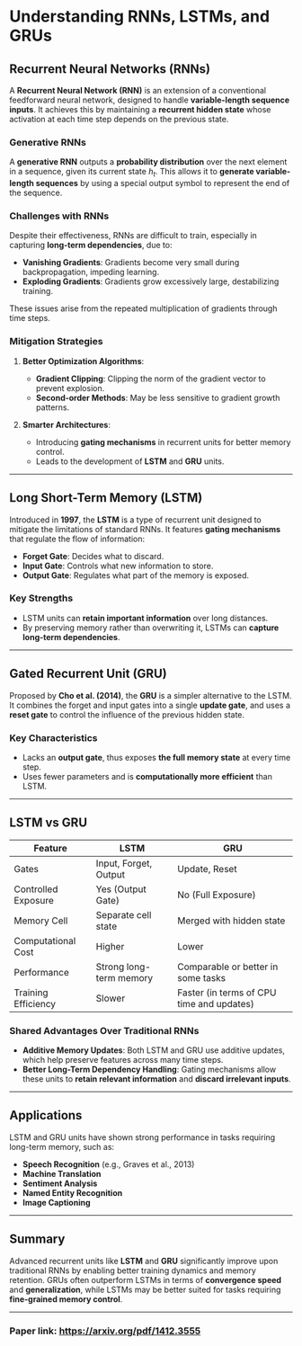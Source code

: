 # Understanding RNNs, LSTMs, and GRUs

## Recurrent Neural Networks (RNNs)

A **Recurrent Neural Network (RNN)** is an extension of a conventional feedforward neural network, designed to handle **variable-length sequence inputs**. It achieves this by maintaining a **recurrent hidden state** whose activation at each time step depends on the previous state.

### Generative RNNs

A **generative RNN** outputs a **probability distribution** over the next element in a sequence, given its current state $h_t$. This allows it to **generate variable-length sequences** by using a special output symbol to represent the end of the sequence.

### Challenges with RNNs

Despite their effectiveness, RNNs are difficult to train, especially in capturing **long-term dependencies**, due to:

* **Vanishing Gradients**: Gradients become very small during backpropagation, impeding learning.
* **Exploding Gradients**: Gradients grow excessively large, destabilizing training.

These issues arise from the repeated multiplication of gradients through time steps.

### Mitigation Strategies

1. **Better Optimization Algorithms**:

   * **Gradient Clipping**: Clipping the norm of the gradient vector to prevent explosion.
   * **Second-order Methods**: May be less sensitive to gradient growth patterns.

2. **Smarter Architectures**:

   * Introducing **gating mechanisms** in recurrent units for better memory control.
   * Leads to the development of **LSTM** and **GRU** units.

---

## Long Short-Term Memory (LSTM)

Introduced in **1997**, the **LSTM** is a type of recurrent unit designed to mitigate the limitations of standard RNNs. It features **gating mechanisms** that regulate the flow of information:

* **Forget Gate**: Decides what to discard.
* **Input Gate**: Controls what new information to store.
* **Output Gate**: Regulates what part of the memory is exposed.

### Key Strengths

* LSTM units can **retain important information** over long distances.
* By preserving memory rather than overwriting it, LSTMs can **capture long-term dependencies**.

---

## Gated Recurrent Unit (GRU)

Proposed by **Cho et al. (2014)**, the **GRU** is a simpler alternative to the LSTM. It combines the forget and input gates into a single **update gate**, and uses a **reset gate** to control the influence of the previous hidden state.

### Key Characteristics

* Lacks an **output gate**, thus exposes **the full memory state** at every time step.
* Uses fewer parameters and is **computationally more efficient** than LSTM.

---

## LSTM vs GRU

| Feature             | LSTM                    | GRU                                       |
| ------------------- | ----------------------- | ----------------------------------------- |
| Gates               | Input, Forget, Output   | Update, Reset                             |
| Controlled Exposure | Yes (Output Gate)       | No (Full Exposure)                        |
| Memory Cell         | Separate cell state     | Merged with hidden state                  |
| Computational Cost  | Higher                  | Lower                                     |
| Performance         | Strong long-term memory | Comparable or better in some tasks        |
| Training Efficiency | Slower                  | Faster (in terms of CPU time and updates) |

### Shared Advantages Over Traditional RNNs

* **Additive Memory Updates**: Both LSTM and GRU use additive updates, which help preserve features across many time steps.
* **Better Long-Term Dependency Handling**: Gating mechanisms allow these units to **retain relevant information** and **discard irrelevant inputs**.

---

## Applications

LSTM and GRU units have shown strong performance in tasks requiring long-term memory, such as:

* **Speech Recognition** (e.g., Graves et al., 2013)
* **Machine Translation**
* **Sentiment Analysis**
* **Named Entity Recognition**
* **Image Captioning**

---

## Summary

Advanced recurrent units like **LSTM** and **GRU** significantly improve upon traditional RNNs by enabling better training dynamics and memory retention. GRUs often outperform LSTMs in terms of **convergence speed** and **generalization**, while LSTMs may be better suited for tasks requiring **fine-grained memory control**.

---

### Paper link: https://arxiv.org/pdf/1412.3555
